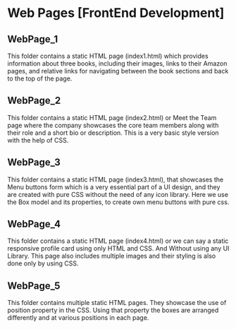 # Web Pages [FrontEnd Development]

## WebPage_1
This folder contains a static HTML page (index1.html) which provides information about three books, including their images, links to their Amazon pages, and relative links for navigating between the book sections and back to the top of the page.

## WebPage_2
This folder contains a static HTML page (index2.html) or Meet the Team page where the company showcases the core team members along with their role and a short bio or description. This is a very basic style version with the help of CSS.

## WebPage_3
This folder contains a static HTML page (index3.html), that showcases the Menu buttons form which is a very essential part of a UI design, and they are created with pure CSS without the need of any icon library. Here we use the Box model and its properties, to create own menu buttons with pure css.

## WebPage_4
This folder contains a static HTML page (index4.html) or we can say a static responsive profile card using only HTML and CSS. And Without using any UI Library. This page also includes multiple images and their styling is also done only by using CSS.

## WebPage_5
This folder contains multiple static HTML pages. They showcase the use of position property in the CSS. Using that property the boxes are arranged differently and at various positions in each page.